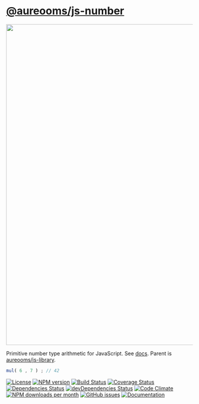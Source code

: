[@aureooms/js-number](https://aureooms.github.io/js-number)
==

<img src="https://upload.wikimedia.org/wikipedia/commons/3/39/Latex_real_numbers.svg" width="864">

Primitive number type arithmetic for JavaScript.
See [docs](https://aureooms.github.io/js-number).
Parent is [aureooms/js-library](https://github.com/aureooms/js-library).

```js
mul( 6 , 7 ) ; // 42
```

[![License](https://img.shields.io/github/license/aureooms/js-number.svg?style=flat)](https://raw.githubusercontent.com/aureooms/js-number/master/LICENSE)
[![NPM version](https://img.shields.io/npm/v/@aureooms/js-number.svg?style=flat)](https://www.npmjs.org/package/@aureooms/js-number)
[![Build Status](https://img.shields.io/travis/aureooms/js-number.svg?style=flat)](https://travis-ci.org/aureooms/js-number)
[![Coverage Status](https://img.shields.io/coveralls/aureooms/js-number.svg?style=flat)](https://coveralls.io/r/aureooms/js-number)
[![Dependencies Status](https://img.shields.io/david/aureooms/js-number.svg?style=flat)](https://david-dm.org/aureooms/js-number#info=dependencies)
[![devDependencies Status](https://img.shields.io/david/dev/aureooms/js-number.svg?style=flat)](https://david-dm.org/aureooms/js-number#info=devDependencies)
[![Code Climate](https://img.shields.io/codeclimate/github/aureooms/js-number.svg?style=flat)](https://codeclimate.com/github/aureooms/js-number)
[![NPM downloads per month](https://img.shields.io/npm/dm/@aureooms/js-number.svg?style=flat)](https://www.npmjs.org/package/@aureooms/js-number)
[![GitHub issues](https://img.shields.io/github/issues/aureooms/js-number.svg?style=flat)](https://github.com/aureooms/js-number/issues)
[![Documentation](https://aureooms.github.io/js-number/badge.svg)](https://aureooms.github.io/js-number/source.html)
